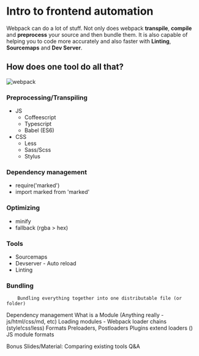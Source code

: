 # Intro to frontend automation

Webpack can do a lot of stuff.
Not only does webpack **transpile**, **compile** and **preprocess** your source and then bundle them. It is also capable of helping you to code more accurately and also faster with **Linting**, **Sourcemaps** and **Dev Server**.

## How does one tool do all that?

![webpack](https://webpack.github.io/assets/what-is-webpack.png)


### Preprocessing/Transpiling
- JS
    - Coffeescript
    - Typescript
    - Babel (ES6)
- CSS
    - Less
    - Sass/Scss
    - Stylus

### Dependency management
- require('marked')
- import marked from 'marked'

### Optimizing
- minify
- fallback (rgba > hex)

### Tools
- Sourcemaps
- Devserver - Auto reload
- Linting

### Bundling
        Bundling everything together into one distributable file (or folder)

Dependency management
    What is a Module (Anything really - js/html/css/md, etc)
    Loading modules - Webpack loader chains (style!css!less)
        Formats
        Preloaders, Postloaders
    Plugins extend loaders ()
    JS module formats


Bonus Slides/Material:
    Comparing existing tools
    Q&A
